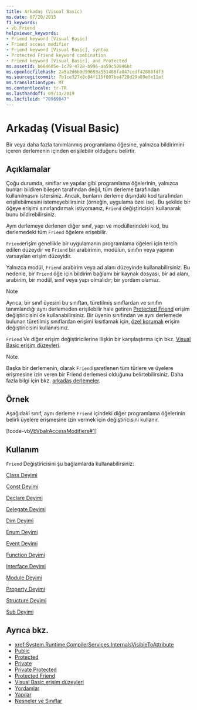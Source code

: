 ```yaml
---
title: Arkadaş (Visual Basic)
ms.date: 07/20/2015
f1_keywords:
- vb.Friend
helpviewer_keywords:
- Friend keyword [Visual Basic]
- Friend access modifier
- Friend keyword [Visual Basic], syntax
- Protected Friend keyword combination
- Friend keyword [Visual Basic], and Protected
ms.assetid: b664605e-1c79-4728-b996-aa59c50846bc
ms.openlocfilehash: 2a5a2d6b9d99693a551480fa047cedf42888fdf3
ms.sourcegitcommit: 7b1ce327e8c84f115f007be4728d29a89efe11ef
ms.translationtype: MT
ms.contentlocale: tr-TR
ms.lasthandoff: 09/13/2019
ms.locfileid: "70969047"
---
```

# <a name="friend-visual-basic"></a>Arkadaş (Visual Basic)
Bir veya daha fazla tanımlanmış programlama öğesine, yalnızca bildirimini içeren derlemenin içinden erişilebilir olduğunu belirtir.  
  
## <a name="remarks"></a>Açıklamalar  
 Çoğu durumda, sınıflar ve yapılar gibi programlama öğelerinin, yalnızca bunları bildiren bileşen tarafından değil, tüm derleme tarafından kullanılmasını istersiniz. Ancak, bunların derleme dışındaki kod tarafından erişilebilmesini istemeyebilirsiniz (örneğin, uygulama özel ise). Bu şekilde bir öğeye erişimi sınırlandırmak istiyorsanız, `Friend` değiştiricisini kullanarak bunu bildirebilirsiniz.  
  
 Aynı derlemeye derlenen diğer sınıf, yapı ve modüllerindeki kod, bu derlemedeki tüm `Friend` öğelere erişebilir.  
  
 `Friend`erişim genellikle bir uygulamanın programlama öğeleri için tercih edilen düzeydir ve `Friend` bir arabirimin, modülün, sınıfın veya yapının varsayılan erişim düzeyidir.  
  
 Yalnızca modül, `Friend` arabirim veya ad alanı düzeyinde kullanabilirsiniz. Bu nedenle, bir `Friend` öğe için bildirim bağlamı bir kaynak dosyası, bir ad alanı, arabirim, bir modül, sınıf veya yapı olmalıdır; bir yordam olamaz.  

> [!NOTE]
> Ayrıca, bir sınıf üyesini bu sınıftan, türetilmiş sınıflardan ve sınıfın tanımlandığı aynı derlemeden erişilebilir hale getiren [Protected Friend](protected-friend.md) erişim değiştiricisini de kullanabilirsiniz. Bir üyenin sınıfından ve aynı derlemede bulunan türetilmiş sınıflardan erişimi kısıtlamak için, [özel korumalı](private-protected.md) erişim değiştiricisini kullanırsınız.

 `Friend` Ve diğer erişim değiştiricilerine ilişkin bir karşılaştırma için bkz. [Visual Basic erişim düzeyleri](../../../visual-basic/programming-guide/language-features/declared-elements/access-levels.md).  
  
> [!NOTE]
> Başka bir derlemenin, olarak `Friend`işaretlenen tüm türlere ve üyelere erişmesine izin veren bir Friend derlemesi olduğunu belirtebilirsiniz. Daha fazla bilgi için bkz. [arkadaş derlemeler](../../../standard/assembly/friend.md).

## <a name="example"></a>Örnek  
 Aşağıdaki sınıf, aynı derleme `Friend` içindeki diğer programlama öğelerinin belirli üyelere erişmesine izin vermek için değiştiricisini kullanır.  
  
 [!code-vb[VbVbalrAccessModifiers#1](~/samples/snippets/visualbasic/VS_Snippets_VBCSharp/vbvbalraccessmodifiers/vb/class1.vb#1)]  
  
## <a name="usage"></a>Kullanım  
 `Friend` Değiştiricisini şu bağlamlarda kullanabilirsiniz:  
  
 [Class Deyimi](../../../visual-basic/language-reference/statements/class-statement.md)  
  
 [Const Deyimi](../../../visual-basic/language-reference/statements/const-statement.md)  
  
 [Declare Deyimi](../../../visual-basic/language-reference/statements/declare-statement.md)  
  
 [Delegate Deyimi](../../../visual-basic/language-reference/statements/delegate-statement.md)  
  
 [Dim Deyimi](../../../visual-basic/language-reference/statements/dim-statement.md)  
  
 [Enum Deyimi](../../../visual-basic/language-reference/statements/enum-statement.md)  
  
 [Event Deyimi](../../../visual-basic/language-reference/statements/event-statement.md)  
  
 [Function Deyimi](../../../visual-basic/language-reference/statements/function-statement.md)  
  
 [Interface Deyimi](../../../visual-basic/language-reference/statements/interface-statement.md)  
  
 [Module Deyimi](../../../visual-basic/language-reference/statements/module-statement.md)  
  
 [Property Deyimi](../../../visual-basic/language-reference/statements/property-statement.md)  
  
 [Structure Deyimi](../../../visual-basic/language-reference/statements/structure-statement.md)  
  
 [Sub Deyimi](../../../visual-basic/language-reference/statements/sub-statement.md)  
  
## <a name="see-also"></a>Ayrıca bkz.

- <xref:System.Runtime.CompilerServices.InternalsVisibleToAttribute>
- [Public](../../../visual-basic/language-reference/modifiers/public.md)
- [Protected](../../../visual-basic/language-reference/modifiers/protected.md)
- [Private](../../../visual-basic/language-reference/modifiers/private.md)
- [Private Protected](./private-protected.md)
- [Protected Friend](./protected-friend.md)
- [Visual Basic erişim düzeyleri](../../../visual-basic/programming-guide/language-features/declared-elements/access-levels.md)
- [Yordamlar](../../../visual-basic/programming-guide/language-features/procedures/index.md)
- [Yapılar](../../../visual-basic/programming-guide/language-features/data-types/structures.md)
- [Nesneler ve Sınıflar](../../../visual-basic/programming-guide/language-features/objects-and-classes/index.md)
